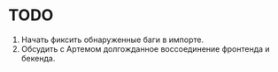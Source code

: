 # TODO
1. Начать фиксить обнаруженные баги в импорте.
2. Обсудить с Артемом долгожданное воссоединение фронтенда и бекенда.
